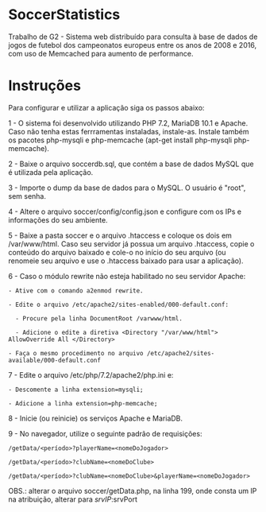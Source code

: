 # SoccerStatistics
Trabalho de G2 - Sistema web distribuído para consulta à base de dados de jogos de futebol dos campeonatos europeus entre os anos de 2008 e 2016, com uso de Memcached para aumento de performance.

# Instruções
Para configurar e utilizar a aplicação siga os passos abaixo:

1 - O sistema foi desenvolvido utilizando PHP 7.2, MariaDB 10.1 e Apache. Caso não tenha estas ferrramentas instaladas, instale-as. Instale também os pacotes php-mysqli e php-memcache (apt-get install php-mysqli php-memcache).

2 - Baixe o arquivo soccerdb.sql, que contém a base de dados MySQL que é utilizada pela aplicação.

3 - Importe o dump da base de dados para o MySQL. O usuário é "root", sem senha.

4 - Altere o arquivo soccer/config/config.json e configure com os IPs e informações do seu ambiente.

5 - Baixe a pasta soccer e o arquivo .htaccess e coloque os dois em /var/www/html. Caso seu servidor já possua um arquivo .htaccess, copie o conteúdo do arquivo baixado e cole-o no início do seu arquivo (ou renomeie seu arquivo e use o .htaccess baixado para usar a aplicação).

6 - Caso o módulo rewrite não esteja habilitado no seu servidor Apache:

    - Ative com o comando a2enmod rewrite.
    
    - Edite o arquivo /etc/apache2/sites-enabled/000-default.conf:
      
      - Procure pela linha DocumentRoot /varwww/html.
      
      - Adicione o edite a diretiva <Directory "/var/www/html"> AllowOverride All </Directory>
    
    - Faça o mesmo procedimento no arquivo /etc/apache2/sites-available/000-default.conf

7 - Edite o arquivo /etc/php/7.2/apache2/php.ini e:
    
    - Descomente a linha extension=mysqli;
    
    - Adicione a linha extension=php-memcache;
    
8 - Inicie (ou reinicie) os serviços Apache e MariaDB.

9 - No navegador, utilize o seguinte padrão de requisições:
    
    /getData/<período>?playerName=<nomeDoJogador>
    
    /getData/<período>?clubName=<nomeDoClube>
    
    /getData/<período>?clubName=<nomeDoClube>&playerName=<nomeDoJogador>
    
OBS.: alterar o arquivo soccer/getData.php, na linha 199, onde consta um IP na atribuição, alterar para $srvIP:$srvPort
